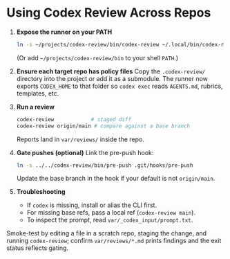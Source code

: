 # Using Codex Review Across Repos

1. **Expose the runner on your PATH**
   ```bash
   ln -s ~/projects/codex-review/bin/codex-review ~/.local/bin/codex-review
   ```
   (Or add `~/projects/codex-review/bin` to your shell `PATH`.)

2. **Ensure each target repo has policy files**
   Copy the `.codex-review/` directory into the project or add it as a submodule. The runner now exports `CODEX_HOME` to that folder so `codex exec` reads `AGENTS.md`, rubrics, templates, etc.

3. **Run a review**
   ```bash
   codex-review            # staged diff
   codex-review origin/main # compare against a base branch
   ```
   Reports land in `var/reviews/` inside the repo.

4. **Gate pushes (optional)**
   Link the pre-push hook:
   ```bash
   ln -s ../../codex-review/bin/pre-push .git/hooks/pre-push
   ```
   Update the base branch in the hook if your default is not `origin/main`.

5. **Troubleshooting**
   - If `codex` is missing, install or alias the CLI first.
   - For missing base refs, pass a local ref (`codex-review main`).
   - To inspect the prompt, read `var/_codex_input/prompt.txt`.

Smoke-test by editing a file in a scratch repo, staging the change, and running `codex-review`; confirm `var/reviews/*.md` prints findings and the exit status reflects gating.
